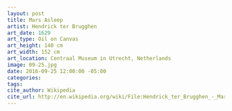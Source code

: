 ```yaml
---
layout: post
title: Mars Asleep
artist: Hendrick ter Brugghen
art_date: 1629
art_type: Oil on Canvas
art_height: 140 cm
art_width: 152 cm
art_location: Centraal Museum in Utrecht, Netherlands
image: 09-25.jpg
date: 2016-09-25 12:00:00 -05:00
categories:
tags:
cite_author: Wikipedia
cite_url: http://en.wikipedia.org/wiki/File:Hendrick_ter_Brugghen_-_Mars_Asleep_-_Google_Art_Project.jpg
---
```

